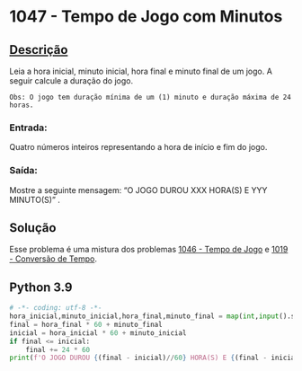 # 1047 - Tempo de Jogo com Minutos

## [Descrição](https://www.beecrowd.com.br/judge/pt/problems/view/1047)

Leia a hora inicial, minuto inicial, hora final e minuto final de um jogo. A seguir calcule a duração do jogo.

`Obs: O jogo tem duração mínima de um (1) minuto e duração máxima de 24 horas.`

### Entrada:
Quatro números inteiros representando a hora de início e fim do jogo.

### Saída:
Mostre a seguinte mensagem: “O JOGO DUROU XXX HORA(S) E YYY MINUTO(S)” .

## Solução

Esse problema é uma mistura dos problemas [1046 - Tempo de Jogo](../1046-TempoDeJogo) e [1019 - Conversão de Tempo](../1019-ConversãoDeTempo).

## Python 3.9

```Python
# -*- coding: utf-8 -*-
hora_inicial,minuto_inicial,hora_final,minuto_final = map(int,input().split())
final = hora_final * 60 + minuto_final
inicial = hora_inicial * 60 + minuto_inicial
if final <= inicial:
    final += 24 * 60
print(f'O JOGO DUROU {(final - inicial)//60} HORA(S) E {(final - inicial)%60 } MINUTO(S)')
```
